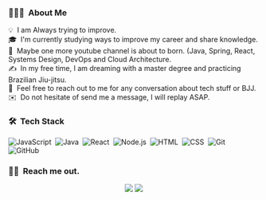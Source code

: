 ### 👨🏻‍💻 &nbsp;About Me

💡 &nbsp;I am Always trying to improve.\
🎓 &nbsp;I'm currently studying ways to improve my career and share knowledge.\
🌱 &nbsp;Maybe one more youtube channel is about to born. (Java, Spring, React, Systems Design, DevOps and Cloud Architecture.\
✍️ &nbsp;In my free time, I am dreaming with a master degree and practicing Brazilian Jiu-jitsu.\
💬 &nbsp;Feel free to reach out to me for any conversation about tech stuff or BJJ.\
✉️ &nbsp;Do not hesitate of send me a message, I will replay ASAP.

### 🛠 &nbsp;Tech Stack

![JavaScript](https://img.shields.io/badge/-JavaScript-05122A?style=flat&logo=javascript)&nbsp;
![Java](https://img.shields.io/badge/-Java-05122A?style=flat&logo=Java&logoColor=FFA518)&nbsp;
![React](https://img.shields.io/badge/-React-05122A?style=flat&logo=react)&nbsp;
![Node.js](https://img.shields.io/badge/-Node.js-05122A?style=flat&logo=node.js)&nbsp;
![HTML](https://img.shields.io/badge/-HTML-05122A?style=flat&logo=HTML5)&nbsp;
![CSS](https://img.shields.io/badge/-CSS-05122A?style=flat&logo=CSS3&logoColor=1572B6)&nbsp;
![Git](https://img.shields.io/badge/-Git-05122A?style=flat&logo=git)&nbsp;
![GitHub](https://img.shields.io/badge/-GitHub-05122A?style=flat&logo=github)&nbsp;

### 🤝🏻 &nbsp;Reach me out.

<p align="center">
<a href="https://www.linkedin.com/in/pedro-henrique-andrade/"><img src="https://img.shields.io/badge/-Pedro%20Andrade-0077B5?style=flat&logo=Linkedin&logoColor=white"/></a>
<a href="mailto:pedro.henrique1h@gmail.com"><img src="https://img.shields.io/badge/-Pedro Andrade-D14836?style=flat&logo=Gmail&logoColor=white"/></a>
</p>

